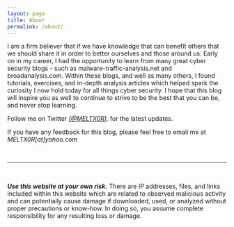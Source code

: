 ```yaml
---
layout: page
title: About
permalink: /about/
---
```


I am a firm believer that if we have knowledge that can benefit others that we should share it in order to better ourselves and those around us. Early on in my career, I had the opportunity to learn from many great cyber security blogs - such as malware-traffic-analysis.net and broadanalysis.com. Within these blogs, and well as many others, I found tutorials, exercises, and in-depth analysis articles which helped spark the curiosity I now hold today for all things cyber security. I hope that this blog will inspire you as well to continue to strive to be the best that you can be, and never stop learning.


Follow me on Twitter *[(@MELTX0R)](https://twitter.com/meltx0r)*. for the latest updates.


If you have any feedback for this blog, please feel free to email me at *MELTX0R[at]yahoo.com*

&nbsp;
&nbsp;
&nbsp;
&nbsp;
&nbsp;
&nbsp;
&nbsp;

___________________________________________

&nbsp;
&nbsp;
&nbsp;
&nbsp;
&nbsp;
&nbsp;
&nbsp;


***Use this website at your own risk.*** There are IP addresses, files, and links included within this website which are related to observed malicious activity and can potentially cause damage if downloaded, used, or analyzed without proper precautions or know-how. In doing so, you assume complete responsibility for any resulting loss or damage.
